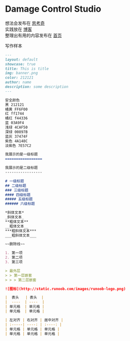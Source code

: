 # Damage Control Studio

想法会发布在 [思考奇](https://www.sikao.ml)  
实践放在 [博客](https://damagecontrol.studio/blog.html)  
整理出有用的内容发布在 [首页](https://damagecontrol.studio)  

写作样本  
``` markdown
---
layout: default
showcase: true
title: This is title
img: banner.png
color: 212121
author: name
description: some description
---

安全颜色  
黑 212121  
橘黄 FF6F00  
红 ff1744  
橘红 f44336  
蓝 03A9F4  
浅绿 4CAF50  
深绿 00897B  
蓝灰 37474F  
紫色 4A148C  
淡紫色 7E57C2

我展示的是一级标题
=================

我展示的是二级标题
-----------------

# 一级标题
## 二级标题
### 三级标题
#### 四级标题
##### 五级标题
###### 六级标题

*斜体文本*
_斜体文本_
**粗体文本**
__粗体文本__
***粗斜体文本***
___粗斜体文本___

~~删除线~~

1. 第一项
2. 第二项
3. 第三项

> 最外层
> > 第一层嵌套
> > > 第二层嵌套

![图标](http://static.runoob.com/images/runoob-logo.png)

|  表头   | 表头  |
|  ----  | ----  |
| 单元格  | 单元格 |
| 单元格  | 单元格 |

| 左对齐 | 右对齐 | 居中对齐 |
| :-----| ----: | :----: |
| 单元格 | 单元格 | 单元格 |
| 单元格 | 单元格 | 单元格 |


```
